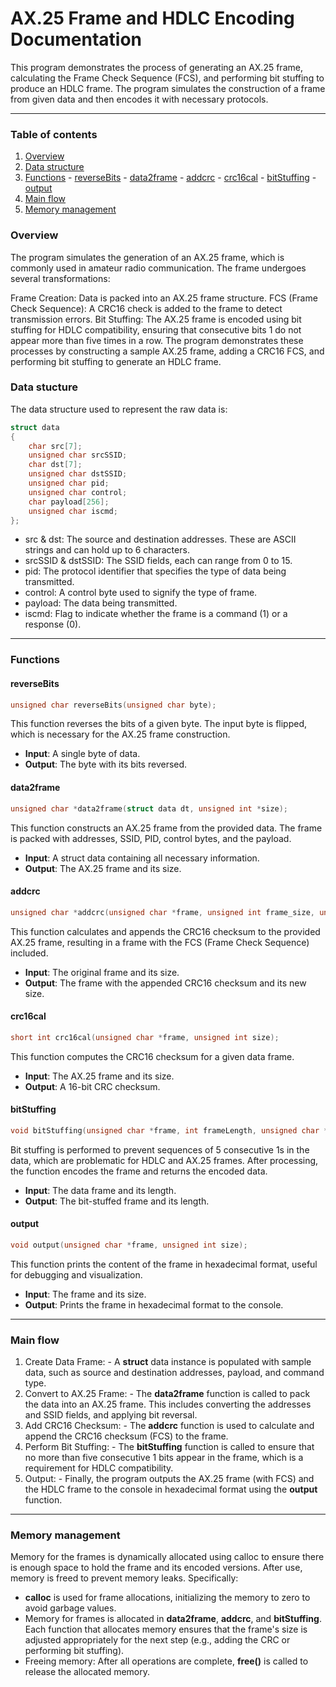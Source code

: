 # AX.25 Frame and HDLC Encoding Documentation

This program demonstrates the process of generating an AX.25 frame, calculating the Frame Check Sequence (FCS), and performing bit stuffing to produce an HDLC frame. The program simulates the construction of a frame from given data and then encodes it with necessary protocols.

---

### Table of contents
1. [Overview](https://github.com/ratikaewkam/AX.25-Encoding#overview)
2. [Data structure](https://github.com/ratikaewkam/AX.25-Encoding#data-stucture)
3. [Functions](https://github.com/ratikaewkam/AX.25-Encoding#functions)
        - [reverseBits](https://github.com/ratikaewkam/AX.25-Encoding#reversebits)
        - [data2frame](https://github.com/ratikaewkam/AX.25-Encoding#data2frame)
        - [addcrc](https://github.com/ratikaewkam/AX.25-Encoding#addcrc)
        - [crc16cal](https://github.com/ratikaewkam/AX.25-Encoding#crc16cal)
        - [bitStuffing](https://github.com/ratikaewkam/AX.25-Encoding#bitstuffing)
        - [output](https://github.com/ratikaewkam/AX.25-Encoding#output)
4. [Main flow](https://github.com/ratikaewkam/AX.25-Encoding?tab=readme-ov-file#main-flow)
5. [Memory management](https://github.com/ratikaewkam/AX.25-Encoding?tab=readme-ov-file#memory-management)

### Overview

The program simulates the generation of an AX.25 frame, which is commonly used in amateur radio communication. The frame undergoes several transformations:

Frame Creation: Data is packed into an AX.25 frame structure.
FCS (Frame Check Sequence): A CRC16 check is added to the frame to detect transmission errors.
Bit Stuffing: The AX.25 frame is encoded using bit stuffing for HDLC compatibility, ensuring that consecutive bits 1 do not appear more than five times in a row.
The program demonstrates these processes by constructing a sample AX.25 frame, adding a CRC16 FCS, and performing bit stuffing to generate an HDLC frame.

### Data stucture

The data structure used to represent the raw data is:
```c
struct data
{
    char src[7];
    unsigned char srcSSID;
    char dst[7];
    unsigned char dstSSID;
    unsigned char pid;
    unsigned char control;
    char payload[256];
    unsigned char iscmd;
};

```

- src & dst: The source and destination addresses. These are ASCII strings and can hold up to 6 characters.
- srcSSID & dstSSID: The SSID fields, each can range from 0 to 15.
- pid: The protocol identifier that specifies the type of data being transmitted.
- control: A control byte used to signify the type of frame.
- payload: The data being transmitted.
- iscmd: Flag to indicate whether the frame is a command (1) or a response (0).

---

### Functions

#### reverseBits

```c
unsigned char reverseBits(unsigned char byte);
```

This function reverses the bits of a given byte. The input byte is flipped, which is necessary for the AX.25 frame construction.

- **Input**: A single byte of data.
- **Output**: The byte with its bits reversed.

#### data2frame

```c
unsigned char *data2frame(struct data dt, unsigned int *size);
```

This function constructs an AX.25 frame from the provided data. The frame is packed with addresses, SSID, PID, control bytes, and the payload.

- **Input**: A struct data containing all necessary information.
- **Output**: The AX.25 frame and its size.

#### addcrc

```c
unsigned char *addcrc(unsigned char *frame, unsigned int frame_size, unsigned int *new_frame_size);
```

This function calculates and appends the CRC16 checksum to the provided AX.25 frame, resulting in a frame with the FCS (Frame Check Sequence) included.

- **Input**: The original frame and its size.
- **Output**: The frame with the appended CRC16 checksum and its new size.

#### crc16cal

```c
short int crc16cal(unsigned char *frame, unsigned int size);
```
This function computes the CRC16 checksum for a given data frame.

- **Input**: The AX.25 frame and its size.
- **Output**: A 16-bit CRC checksum.

#### bitStuffing

```c
void bitStuffing(unsigned char *frame, int frameLength, unsigned char **encodedFrame, int *encodedLength);
```
Bit stuffing is performed to prevent sequences of 5 consecutive 1s in the data, which are problematic for HDLC and AX.25 frames. After processing, the function encodes the frame and returns the encoded data.

- **Input**: The data frame and its length.
- **Output**: The bit-stuffed frame and its length.

#### output

```c
void output(unsigned char *frame, unsigned int size);
```

This function prints the content of the frame in hexadecimal format, useful for debugging and visualization.

- **Input**: The frame and its size.
- **Output**: Prints the frame in hexadecimal format to the console.

---

### Main flow

1. Create Data Frame:
        - A **struct** data instance is populated with sample data, such as source and destination addresses, payload, and command type.
2. Convert to AX.25 Frame:
        - The **data2frame** function is called to pack the data into an AX.25 frame. This includes converting the addresses and SSID fields, and applying bit reversal.
3. Add CRC16 Checksum:
        - The **addcrc** function is used to calculate and append the CRC16 checksum (FCS) to the frame.
4. Perform Bit Stuffing:
        - The **bitStuffing** function is called to ensure that no more than five consecutive 1 bits appear in the frame, which is a requirement for HDLC compatibility.
5. Output:
        - Finally, the program outputs the AX.25 frame (with FCS) and the HDLC frame to the console in hexadecimal format using the **output** function.

---

### Memory management

Memory for the frames is dynamically allocated using calloc to ensure there is enough space to hold the frame and its encoded versions. After use, memory is freed to prevent memory leaks. Specifically:

- **calloc** is used for frame allocations, initializing the memory to zero to avoid garbage values.
- Memory for frames is allocated in **data2frame**, **addcrc**, and **bitStuffing**. Each function that allocates memory ensures that the frame's size is adjusted appropriately for the next step (e.g., adding the CRC or performing bit stuffing).
- Freeing memory: After all operations are complete, **free()** is called to release the allocated memory.
